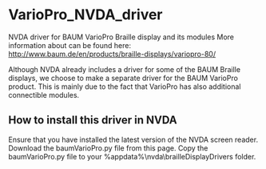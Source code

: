 # VarioPro_NVDA_driver
NVDA driver for BAUM VarioPro Braille display and its modules
More information about can be found here:
http://www.baum.de/en/products/braille-displays/variopro-80/

Although NVDA already includes a driver for some of the BAUM Braille displays, 
we choose to make a separate driver for the BAUM VarioPro product.
This is mainly due to the fact that VarioPro has also additional connectible modules.

## How to install this driver in NVDA
Ensure that you have installed the latest version of the NVDA screen reader. 
Download the baumVarioPro.py file from this page.
Copy the baumVarioPro.py file to your %appdata%\nvda\brailleDisplayDrivers folder.